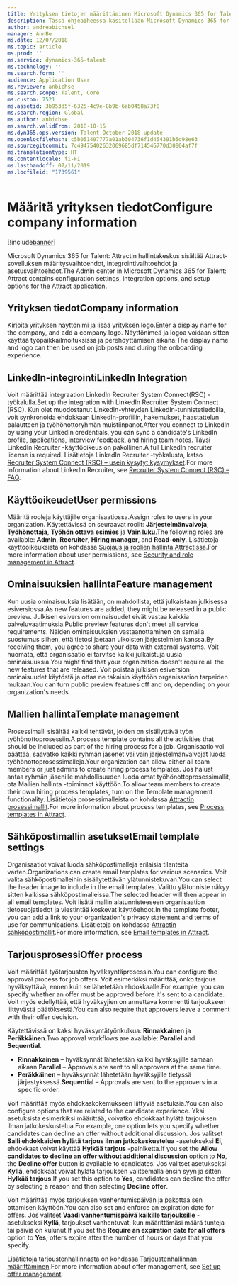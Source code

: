 ```yaml
---
title: Yrityksen tietojen määrittäminen Microsoft Dynamics 365 for Talent - Attractissa
description: Tässä ohjeaiheessa käsitellään Microsoft Dynamics 365 for Talent - Attractin yritystietojen ja brändäyksen määrittämistä.
author: andreabichsel
manager: AnnBe
ms.date: 12/07/2018
ms.topic: article
ms.prod: ''
ms.service: dynamics-365-talent
ms.technology: ''
ms.search.form: ''
audience: Application User
ms.reviewer: anbichse
ms.search.scope: Talent, Core
ms.custom: 7521
ms.assetid: 3b953d5f-6325-4c9e-8b9b-6ab0458a73f8
ms.search.region: Global
ms.author: anbichse
ms.search.validFrom: 2018-10-15
ms.dyn365.ops.version: Talent October 2018 update
ms.openlocfilehash: c5b051497777a01ab304736f1d454391b5d98e63
ms.sourcegitcommit: 7c49475402632069685df714546770d30804af7f
ms.translationtype: HT
ms.contentlocale: fi-FI
ms.lasthandoff: 07/11/2019
ms.locfileid: "1739561"
---
```

# <a name="configure-company-information"></a><span data-ttu-id="de149-103">Määritä yrityksen tiedot</span><span class="sxs-lookup"><span data-stu-id="de149-103">Configure company information</span></span>
[!include[banner](../includes/banner.md)]

<span data-ttu-id="de149-104">Microsoft Dynamics 365 for Talent: Attractin hallintakeskus sisältää Attract-sovelluksen määritysvaihtoehdot, integrointivaihtoehdot ja asetusvaihtoehdot.</span><span class="sxs-lookup"><span data-stu-id="de149-104">The Admin center in Microsoft Dynamics 365 for Talent: Attract contains configuration settings, integration options, and setup options for the Attract application.</span></span>

## <a name="company-information"></a><span data-ttu-id="de149-105">Yrityksen tiedot</span><span class="sxs-lookup"><span data-stu-id="de149-105">Company information</span></span>

<span data-ttu-id="de149-106">Kirjoita yrityksen näyttönimi ja lisää yrityksen logo.</span><span class="sxs-lookup"><span data-stu-id="de149-106">Enter a display name for the company, and add a company logo.</span></span> <span data-ttu-id="de149-107">Näyttönimeä ja logoa voidaan sitten käyttää työpaikkailmoituksissa ja perehdyttämisen aikana.</span><span class="sxs-lookup"><span data-stu-id="de149-107">The display name and logo can then be used on job posts and during the onboarding experience.</span></span>

## <a name="linkedin-integration"></a><span data-ttu-id="de149-108">LinkedIn-integrointi</span><span class="sxs-lookup"><span data-stu-id="de149-108">LinkedIn Integration</span></span>

<span data-ttu-id="de149-109">Voit määrittää integraation LinkedIn Recruiter System Connect(RSC) -työkalulla.</span><span class="sxs-lookup"><span data-stu-id="de149-109">Set up the integration with LinkedIn Recruiter System Connect (RSC).</span></span> <span data-ttu-id="de149-110">Kun olet muodostanut LinkedIn-yhteyden LinkedIn-tunnistetiedoilla, voit synkronoida ehdokkaan LinkedIn-profiilin, hakemukset, haastattelun palautteen ja työhönottoryhmän muistiinpanot.</span><span class="sxs-lookup"><span data-stu-id="de149-110">After you connect to LinkedIn by using your LinkedIn credentials, you can sync a candidate's LinkedIn profile, applications, interview feedback, and hiring team notes.</span></span> <span data-ttu-id="de149-111">Täysi LinkedIn Recruiter -käyttöoikeus on pakollinen.</span><span class="sxs-lookup"><span data-stu-id="de149-111">A full LinkedIn recruiter license is required.</span></span> <span data-ttu-id="de149-112">Lisätietoja LinkedIn Recruiter -työkalusta, katso [Recruiter System Connect (RSC) – usein kysytyt kysymykset](https://www.linkedin.com/help/recruiter/answer/90483).</span><span class="sxs-lookup"><span data-stu-id="de149-112">For more information about LinkedIn Recruiter, see [Recruiter System Connect (RSC) – FAQ](https://www.linkedin.com/help/recruiter/answer/90483).</span></span>

## <a name="user-permissions"></a><span data-ttu-id="de149-113">Käyttöoikeudet</span><span class="sxs-lookup"><span data-stu-id="de149-113">User permissions</span></span>

<span data-ttu-id="de149-114">Määritä rooleja käyttäjille organisaatiossa.</span><span class="sxs-lookup"><span data-stu-id="de149-114">Assign roles to users in your organization.</span></span> <span data-ttu-id="de149-115">Käytettävissä on seuraavat roolit: **Järjestelmänvalvoja**, **Työhönottaja**, **Työhön ottava esimies** ja **Vain luku**.</span><span class="sxs-lookup"><span data-stu-id="de149-115">The following roles are available: **Admin**, **Recruiter**, **Hiring manager**, and **Read-only**.</span></span> <span data-ttu-id="de149-116">Lisätietoja käyttöoikeuksista on kohdassa [Suojaus ja roolien hallinta Attractissa](./security-attract.md).</span><span class="sxs-lookup"><span data-stu-id="de149-116">For more information about user permissions, see [Security and role management in Attract](./security-attract.md).</span></span>

## <a name="feature-management"></a><span data-ttu-id="de149-117">Ominaisuuksien hallinta</span><span class="sxs-lookup"><span data-stu-id="de149-117">Feature management</span></span>

<span data-ttu-id="de149-118">Kun uusia ominaisuuksia lisätään, on mahdollista, että julkaistaan julkisessa esiversiossa.</span><span class="sxs-lookup"><span data-stu-id="de149-118">As new features are added, they might be released in a public preview.</span></span> <span data-ttu-id="de149-119">Julkisen esiversion ominaisuudet eivät vastaa kaikkia palveluvaatimuksia.</span><span class="sxs-lookup"><span data-stu-id="de149-119">Public preview features don't meet all service requirements.</span></span> <span data-ttu-id="de149-120">Näiden ominaisuuksien vastaanottaminen on samalla suostumus siihen, että tietosi jaetaan ulkoisten järjestelmien kanssa.</span><span class="sxs-lookup"><span data-stu-id="de149-120">By receiving them, you agree to share your data with external systems.</span></span> <span data-ttu-id="de149-121">Voit huomata, että organisaatio ei tarvitse kaikki julkaistuja uusia ominaisuuksia.</span><span class="sxs-lookup"><span data-stu-id="de149-121">You might find that your organization doesn't require all the new features that are released.</span></span> <span data-ttu-id="de149-122">Voit poistaa julkisen esiversion ominaisuudet käytöstä ja ottaa ne takaisin käyttöön organisaation tarpeiden mukaan.</span><span class="sxs-lookup"><span data-stu-id="de149-122">You can turn public preview features off and on, depending on your organization's needs.</span></span>

## <a name="template-management"></a><span data-ttu-id="de149-123">Mallien hallinta</span><span class="sxs-lookup"><span data-stu-id="de149-123">Template management</span></span>

<span data-ttu-id="de149-124">Prosessimalli sisältää kaikki tehtävät, joiden on sisällyttävä työn työhönottoprosessiin.</span><span class="sxs-lookup"><span data-stu-id="de149-124">A process template contains all the activities that should be included as part of the hiring process for a job.</span></span> <span data-ttu-id="de149-125">Organisaatio voi päättää, saavatko kaikki ryhmän jäsenet vai vain järjestelmänvalvojat luoda työhönottoprosessimalleja.</span><span class="sxs-lookup"><span data-stu-id="de149-125">Your organization can allow either all team members or just admins to create hiring process templates.</span></span> <span data-ttu-id="de149-126">Jos haluat antaa ryhmän jäsenille mahdollisuuden luoda omat työhönottoprosessimallit, ota Mallien hallinta -toiminnot käyttöön.</span><span class="sxs-lookup"><span data-stu-id="de149-126">To allow team members to create their own hiring process templates, turn on the Template management functionality.</span></span> <span data-ttu-id="de149-127">Lisätietoja prosessimalleista on kohdassa [Attractin prosessimallit](./process-templates-attract.md).</span><span class="sxs-lookup"><span data-stu-id="de149-127">For more information about process templates, see [Process templates in Attract](./process-templates-attract.md).</span></span>

## <a name="email-template-settings"></a><span data-ttu-id="de149-128">Sähköpostimallin asetukset</span><span class="sxs-lookup"><span data-stu-id="de149-128">Email template settings</span></span>

<span data-ttu-id="de149-129">Organisaatiot voivat luoda sähköpostimalleja erilaisia tilanteita varten.</span><span class="sxs-lookup"><span data-stu-id="de149-129">Organizations can create email templates for various scenarios.</span></span> <span data-ttu-id="de149-130">Voit valita sähköpostimalleihin sisällytettävän ylätunnistekuvan.</span><span class="sxs-lookup"><span data-stu-id="de149-130">You can select the header image to include in the email templates.</span></span> <span data-ttu-id="de149-131">Valittu ylätunniste näkyy sitten kaikissa sähköpostimalleissa.</span><span class="sxs-lookup"><span data-stu-id="de149-131">The selected header will then appear in all email templates.</span></span> <span data-ttu-id="de149-132">Voit lisätä mallin alatunnisteeseen organisaation tietosuojatiedot ja viestintää koskevat käyttöehdot.</span><span class="sxs-lookup"><span data-stu-id="de149-132">In the template footer, you can add a link to your organization's privacy statement and terms of use for communications.</span></span> <span data-ttu-id="de149-133">Lisätietoja on kohdassa [Attractin sähköpostimallit](./email-templates.md).</span><span class="sxs-lookup"><span data-stu-id="de149-133">For more information, see [Email templates in Attract](./email-templates.md).</span></span>

## <a name="offer-process"></a><span data-ttu-id="de149-134">Tarjousprosessi</span><span class="sxs-lookup"><span data-stu-id="de149-134">Offer process</span></span>

<span data-ttu-id="de149-135">Voit määrittää työtarjousten hyväksyntäprosessin.</span><span class="sxs-lookup"><span data-stu-id="de149-135">You can configure the approval process for job offers.</span></span> <span data-ttu-id="de149-136">Voit esimerkiksi määrittää, onko tarjous hyväksyttävä, ennen kuin se lähetetään ehdokkaalle.</span><span class="sxs-lookup"><span data-stu-id="de149-136">For example, you can specify whether an offer must be approved before it's sent to a candidate.</span></span> <span data-ttu-id="de149-137">Voit myös edellyttää, että hyväksyjien on annettava kommentti tarjoukseen liittyvästä päätöksestä.</span><span class="sxs-lookup"><span data-stu-id="de149-137">You can also require that approvers leave a comment with their offer decision.</span></span>

<span data-ttu-id="de149-138">Käytettävissä on kaksi hyväksyntätyönkulkua: **Rinnakkainen** ja **Peräkkäinen**.</span><span class="sxs-lookup"><span data-stu-id="de149-138">Two approval workflows are available: **Parallel** and **Sequential**.</span></span>

- <span data-ttu-id="de149-139">**Rinnakkainen** – hyväksynnät lähetetään kaikki hyväksyjille samaan aikaan.</span><span class="sxs-lookup"><span data-stu-id="de149-139">**Parallel** – Approvals are sent to all approvers at the same time.</span></span>
- <span data-ttu-id="de149-140">**Peräkkäinen** – hyväksynnät lähetetään hyväksyjille tietyssä järjestyksessä.</span><span class="sxs-lookup"><span data-stu-id="de149-140">**Sequential** – Approvals are sent to the approvers in a specific order.</span></span>

<span data-ttu-id="de149-141">Voit määrittää myös ehdokaskokemukseen liittyviä asetuksia.</span><span class="sxs-lookup"><span data-stu-id="de149-141">You can also configure options that are related to the candidate experience.</span></span> <span data-ttu-id="de149-142">Yksi asetuksista esimerkiksi määrittää, voivatko ehdokkaat hylätä tarjouksen ilman jatkokeskustelua.</span><span class="sxs-lookup"><span data-stu-id="de149-142">For example, one option lets you specify whether candidates can decline an offer without additional discussion.</span></span> <span data-ttu-id="de149-143">Jos valitset **Salli ehdokkaiden hylätä tarjous ilman jatkokeskustelua** -asetukseksi **Ei**, ehdokkaat voivat käyttää **Hylkää tarjous** -painiketta.</span><span class="sxs-lookup"><span data-stu-id="de149-143">If you set the **Allow candidates to decline an offer without additional discussion** option to **No**, the **Decline offer** button is available to candidates.</span></span> <span data-ttu-id="de149-144">Jos valitset asetukseksi **Kyllä**, ehdokkaat voivat hylätä tarjouksen valitsemalla ensin syyn ja sitten **Hylkää tarjous**.</span><span class="sxs-lookup"><span data-stu-id="de149-144">If you set this option to **Yes**, candidates can decline the offer by selecting a reason and then selecting **Decline offer**.</span></span>

<span data-ttu-id="de149-145">Voit määrittää myös tarjouksen vanhentumispäivän ja pakottaa sen ottamisen käyttöön.</span><span class="sxs-lookup"><span data-stu-id="de149-145">You can also set and enforce an expiration date for offers.</span></span> <span data-ttu-id="de149-146">Jos valitset **Vaadi vanhentumispäivä kaikille tarjouksille** -asetukseksi **Kyllä**, tarjoukset vanhentuvat, kun määrittämäsi määrä tunteja tai päiviä on kulunut.</span><span class="sxs-lookup"><span data-stu-id="de149-146">If you set the **Require an expiration date for all offers** option to **Yes**, offers expire after the number of hours or days that you specify.</span></span>

<span data-ttu-id="de149-147">Lisätietoja tarjoustenhallinnasta on kohdassa [Tarjoustenhallinnan määrittäminen](./offer-setup.md).</span><span class="sxs-lookup"><span data-stu-id="de149-147">For more information about offer management, see [Set up offer management](./offer-setup.md).</span></span>
